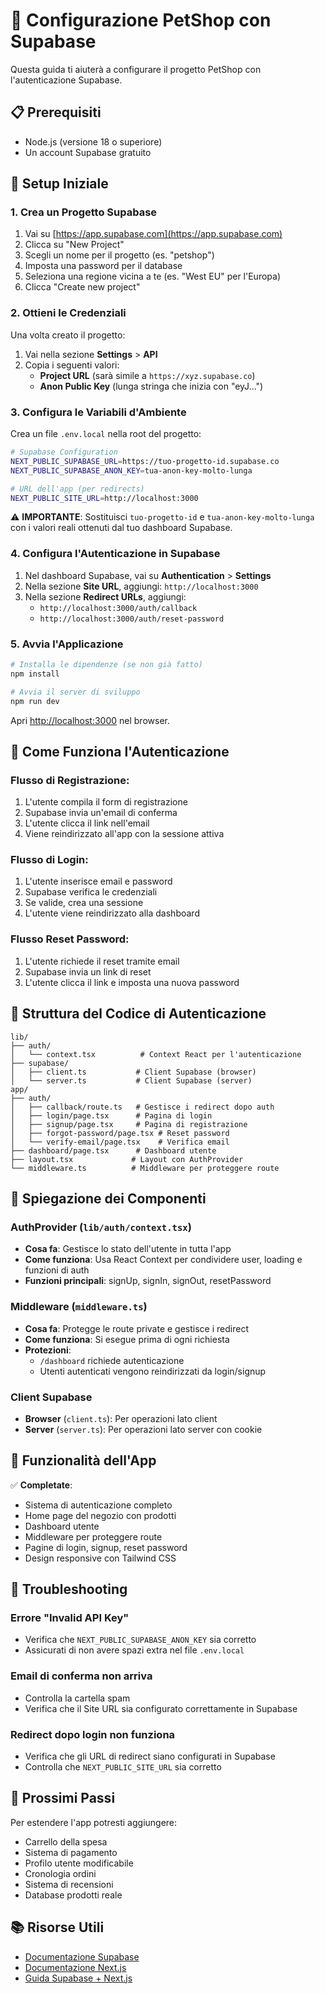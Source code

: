 # 🚀 Configurazione PetShop con Supabase

Questa guida ti aiuterà a configurare il progetto PetShop con l'autenticazione Supabase.

## 📋 Prerequisiti

- Node.js (versione 18 o superiore)
- Un account Supabase gratuito

## 🔧 Setup Iniziale

### 1. Crea un Progetto Supabase

1. Vai su [https://app.supabase.com](https://app.supabase.com)
2. Clicca su "New Project"
3. Scegli un nome per il progetto (es. "petshop")
4. Imposta una password per il database
5. Seleziona una regione vicina a te (es. "West EU" per l'Europa)
6. Clicca "Create new project"

### 2. Ottieni le Credenziali

Una volta creato il progetto:

1. Vai nella sezione **Settings** > **API**
2. Copia i seguenti valori:
   - **Project URL** (sarà simile a `https://xyz.supabase.co`)
   - **Anon Public Key** (lunga stringa che inizia con "eyJ...")

### 3. Configura le Variabili d'Ambiente

Crea un file `.env.local` nella root del progetto:

```bash
# Supabase Configuration
NEXT_PUBLIC_SUPABASE_URL=https://tuo-progetto-id.supabase.co
NEXT_PUBLIC_SUPABASE_ANON_KEY=tua-anon-key-molto-lunga

# URL dell'app (per redirects)
NEXT_PUBLIC_SITE_URL=http://localhost:3000
```

⚠️ **IMPORTANTE**: Sostituisci `tuo-progetto-id` e `tua-anon-key-molto-lunga` con i valori reali ottenuti dal tuo dashboard Supabase.

### 4. Configura l'Autenticazione in Supabase

1. Nel dashboard Supabase, vai su **Authentication** > **Settings**
2. Nella sezione **Site URL**, aggiungi: `http://localhost:3000`
3. Nella sezione **Redirect URLs**, aggiungi:
   - `http://localhost:3000/auth/callback`
   - `http://localhost:3000/auth/reset-password`

### 5. Avvia l'Applicazione

```bash
# Installa le dipendenze (se non già fatto)
npm install

# Avvia il server di sviluppo
npm run dev
```

Apri [http://localhost:3000](http://localhost:3000) nel browser.

## 🎯 Come Funziona l'Autenticazione

### Flusso di Registrazione:
1. L'utente compila il form di registrazione
2. Supabase invia un'email di conferma
3. L'utente clicca il link nell'email
4. Viene reindirizzato all'app con la sessione attiva

### Flusso di Login:
1. L'utente inserisce email e password
2. Supabase verifica le credenziali
3. Se valide, crea una sessione
4. L'utente viene reindirizzato alla dashboard

### Flusso Reset Password:
1. L'utente richiede il reset tramite email
2. Supabase invia un link di reset
3. L'utente clicca il link e imposta una nuova password

## 📁 Struttura del Codice di Autenticazione

```
lib/
├── auth/
│   └── context.tsx          # Context React per l'autenticazione
├── supabase/
│   ├── client.ts           # Client Supabase (browser)
│   └── server.ts           # Client Supabase (server)
app/
├── auth/
│   ├── callback/route.ts   # Gestisce i redirect dopo auth
│   ├── login/page.tsx      # Pagina di login
│   ├── signup/page.tsx     # Pagina di registrazione
│   ├── forgot-password/page.tsx # Reset password
│   └── verify-email/page.tsx    # Verifica email
├── dashboard/page.tsx      # Dashboard utente
├── layout.tsx             # Layout con AuthProvider
└── middleware.ts          # Middleware per proteggere route
```

## 🔐 Spiegazione dei Componenti

### AuthProvider (`lib/auth/context.tsx`)
- **Cosa fa**: Gestisce lo stato dell'utente in tutta l'app
- **Come funziona**: Usa React Context per condividere user, loading e funzioni di auth
- **Funzioni principali**: signUp, signIn, signOut, resetPassword

### Middleware (`middleware.ts`)
- **Cosa fa**: Protegge le route private e gestisce i redirect
- **Come funziona**: Si esegue prima di ogni richiesta
- **Protezioni**: 
  - `/dashboard` richiede autenticazione
  - Utenti autenticati vengono reindirizzati da login/signup

### Client Supabase
- **Browser** (`client.ts`): Per operazioni lato client
- **Server** (`server.ts`): Per operazioni lato server con cookie

## 🎨 Funzionalità dell'App

✅ **Completate**:
- Sistema di autenticazione completo
- Home page del negozio con prodotti
- Dashboard utente
- Middleware per proteggere route
- Pagine di login, signup, reset password
- Design responsive con Tailwind CSS

## 🔧 Troubleshooting

### Errore "Invalid API Key"
- Verifica che `NEXT_PUBLIC_SUPABASE_ANON_KEY` sia corretto
- Assicurati di non avere spazi extra nel file `.env.local`

### Email di conferma non arriva
- Controlla la cartella spam
- Verifica che il Site URL sia configurato correttamente in Supabase

### Redirect dopo login non funziona
- Verifica che gli URL di redirect siano configurati in Supabase
- Controlla che `NEXT_PUBLIC_SITE_URL` sia corretto

## 🚀 Prossimi Passi

Per estendere l'app potresti aggiungere:
- Carrello della spesa
- Sistema di pagamento
- Profilo utente modificabile
- Cronologia ordini
- Sistema di recensioni
- Database prodotti reale

## 📚 Risorse Utili

- [Documentazione Supabase](https://supabase.com/docs)
- [Documentazione Next.js](https://nextjs.org/docs)
- [Guida Supabase + Next.js](https://supabase.com/docs/guides/getting-started/quickstarts/nextjs) 